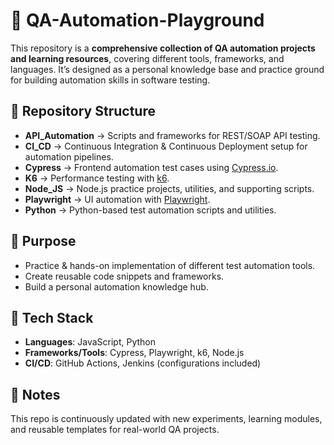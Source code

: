 # 🚀 QA-Automation-Playground

This repository is a **comprehensive collection of QA automation projects and learning resources**, covering different tools, frameworks, and languages. It’s designed as a personal knowledge base and practice ground for building automation skills in software testing.

## 📂 Repository Structure

- **API_Automation** → Scripts and frameworks for REST/SOAP API testing.
- **CI_CD** → Continuous Integration & Continuous Deployment setup for automation pipelines.
- **Cypress** → Frontend automation test cases using [Cypress.io](https://www.cypress.io/).
- **K6** → Performance testing with [k6](https://k6.io/).
- **Node_JS** → Node.js practice projects, utilities, and supporting scripts.
- **Playwright** → UI automation with [Playwright](https://playwright.dev/).
- **Python** → Python-based test automation scripts and utilities.

## 🎯 Purpose

- Practice & hands-on implementation of different test automation tools.
- Create reusable code snippets and frameworks.
- Build a personal automation knowledge hub.

## 🔧 Tech Stack

- **Languages**: JavaScript, Python
- **Frameworks/Tools**: Cypress, Playwright, k6, Node.js
- **CI/CD**: GitHub Actions, Jenkins (configurations included)

## 📌 Notes

This repo is continuously updated with new experiments, learning modules, and reusable templates for real-world QA projects.
